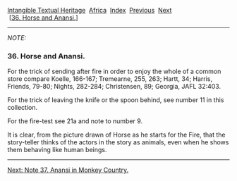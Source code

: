 [Intangible Textual Heritage](../../index)  [Africa](../index) 
[Index](index)  [Previous](jas035n)  [Next](jas037n)   
 \[[36. Horse and Anansi.](jas036)\]

------------------------------------------------------------------------

*NOTE:* 

### 36. Horse and Anansi.

For the trick of sending after fire in order to enjoy the whole of a
common store compare Koelle, 166-167; Tremearne, 255, 263; Hartt, 34;
Harris, Friends, 79-80; Nights, 282-284; Christensen, 89; Georgia, JAFL
32:403.

For the trick of leaving the knife or the spoon behind, see number 11 in
this collection.

For the fire-test see 21a and note to number 9.

It is clear, from the picture drawn of Horse as he starts for the Fire,
that the story-teller thinks of the actors in the story as animals, even
when he shows them behaving like human beings.

------------------------------------------------------------------------

[Next: Note 37. Anansi in Monkey Country.](jas037n)
